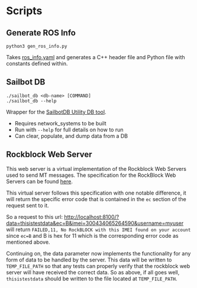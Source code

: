 # Scripts

## Generate ROS Info

```shell
python3 gen_ros_info.py
```

Takes [ros_info.yaml](../ros_info.yaml) and generates a C++ header file and Python file with constants defined within.

## Sailbot DB

```shell
./sailbot_db <db-name> [COMMAND]
./sailbot_db --help
```

Wrapper for the [SailbotDB Utility DB tool](../lib/sailbot_db/src/main.cpp).

- Requires network_systems to be built
- Run with `--help` for full details on how to run
- Can clear, populate, and dump data from a DB

## Rockblock Web Server

This web server is a virtual implementation of the Rockblock Web Servers used to send MT messages. The specification for
 the RockBlock Web Servers can be found
 [here](https://docs.groundcontrol.com/iot/rockblock/web-services/sending-mt-message).

This virtual server follows this specification with one notable difference, it will return the specific error code that
is contained in the `ec` section of the request sent to it.

So a request to this url: <http://localhost:8100/?data=thisistestdata&ec=B&imei=300434065264590&username=myuser> will
return `FAILED,11, No RockBLOCK with this IMEI found on your account` since `ec=B` and B is hex for 11 which is the
 corresponding error code as mentioned above.

Continuing on, the data parameter now implements the functionality for any form of data to be handled by the server.
This data will be written to `TEMP_FILE_PATH` so that any tests can properly verify that the rockblock web server will
have received the correct data. So as above, if all goes well, `thisistestdata` should be written to the file located
at `TEMP_FILE_PATH`.
